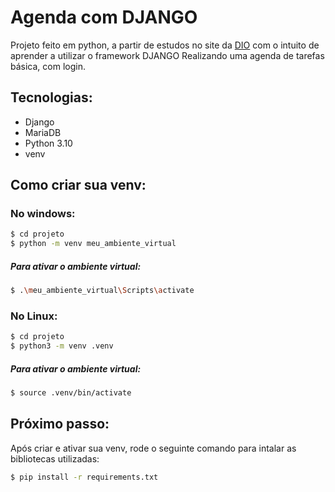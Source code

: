 # Agenda com DJANGO
Projeto feito em python, a partir de estudos no site da [DIO](https://www.dio.me/) com o intuito de aprender a utilizar o framework DJANGO
Realizando uma agenda de tarefas básica, com login.

## Tecnologias:
- Django
- MariaDB
- Python 3.10
- venv

## Como criar sua venv:
### No windows:
```bash
$ cd projeto
$ python -m venv meu_ambiente_virtual
```
##### Para ativar o ambiente virtual:
```bash
$ .\meu_ambiente_virtual\Scripts\activate
```

### No Linux:
```bash
$ cd projeto
$ python3 -m venv .venv
```
##### Para ativar o ambiente virtual:
```bash
$ source .venv/bin/activate
```
## Próximo passo:
Após criar e ativar sua venv, rode o seguinte comando para intalar as bibliotecas utilizadas:
```bash
$ pip install -r requirements.txt
```